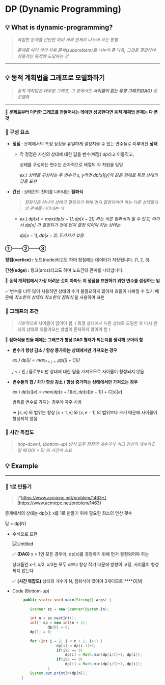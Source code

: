 # DP (Dynamic Programming)

## 💡 What is dynamic-programming?

> *복잡한 문제를 간단한 여러 개의 문제로 나누어 푸는 방법*
> 
> 
> *문제를 여러 개의 하위 문제(subproblem)로 나누어 푼 다음, 그것을 결합하여 최종적인 목적에 도달하는 것*
> 

---

## 💡 동적 계획법을 그래프로 모델화하기

> *동적 계획법은 대부분 그래프, 그 중에서도 **사이클이 없는 유향 그래프(DAG)** 로 모델화*
> 

---

🌟 **문제로부터 이러한 그래프를 만들어내는 데에만 성공한다면 동적 계획법 문제는 다 푼 것**

### 📌 구성 요소

- **정점** : 문제에서의 특정 상황을 유일하게 결정지을 수 있는 변수들로 이루어진 **상태**
    - 각 정점은 자신의 상태에 대한 답을 변수(배열) *dp*라고 이름짓고,
        
        상태를 구성하는 변수는 순차적으로 배열의 각 차원을 담당
        
        *ex.) 상태를 구성하는 두 변수가 x, y라면  dp[x][y]와 같은 형태로 특정 상태의 답을 표현*
        
- **간선** : 상태간의 전이를 나타내는 **점화식**
    
    > *점화식은 하나의 상태가 결정되기 위해 먼저 결정되어야 하는 다른 상태들과의 관계를 나타내는 식*
    > 
    - *ex.) $dp[x] = max(dp[x-1], dp[x-2])$ 라는 식은 점화식이 될 수 있고, 여기서  $dp[x]$ 가 결정되기 전에 먼저 결정 되어야 하는 상태는*
        
        $dp[x-1],dp[x-2]$ *두가지가 있음*
        

### ①——②——③

**정점(vertice) :** 노드(node)라고도 하며 정점에는 데이터가 저장됩니다. (1, 2, 3)

**간선(edge) :** 링크(arcs)라고도 하며 노드간의 관계를 나타냅니다.

🌟 **동적 계획법에서 가장 어려운 것이 아마도 이 정점을 표현하기 위한 변수를 설정하는 일**

✅ 변수를 너무 많이 사용하면 상태의 수가 불필요하게 많아져 효율이 나빠질 수 있기 때문에 *최소한의 상태와 최소한의 점화식* 을 사용하여 표현

### 📌 그래프의 조건

> *기본적으로* 사이클이 없어야 함, ( 특정 상태에서 다른 상태로 도달한 후 다시 원래의 상태로 되돌아오는 방법이 존재하지 않아야 함 )
> 

**🌟 점화식을 만들 때에는 그래프가 항상 DAG 형태가 되는지를 생각해 보아야 함**

- **변수가 항상 감소 / 항상 증가하는 상태에서만 가져오는 경우**
    
    *ex.) $dp[i] = max_{1<j<i}dp[j] + C[i]$*
    
    $j < i$ 인 $j$ 들로부터만 상태에 대한 답을 가져오므로 사이클이 형성되지 않음
    
- **변수들의 합 / 차가 항상 감소 / 항상 증가하는 상태에서만 가져오는 경우**
    
    ex.) $dp[s][e] = max(dp[s+1][e], dp[s][e-1]) + C[s][e]$
    
    범위를 변수로 가지는 경우에 자주 사용
    
    ⇒ $[s,e]$ 의 범위는 항상 $[s+1, e]$ 와 $[s, e-1]$ 의 범위보다 크기 때문에 사이클이 형성되지 않음
    

### 📌 시간 복잡도

> *(top-down), (bottom-up) 방식 모두 정점의 개수가 $V$ 이고 간선의 개수가 $E$ 일 때 $O(V+E)$ 의 시간이 소요*
> 

## 💡 Example

---

### 📌 1로 만들기

> [*https://www.acmicpc.net/problem/1463*](https://www.acmicpc.net/problem/1463)
> 

문제에서의 상태는 dp[x]: x를 1로 만들기 위해 필요한 최소의 연산 횟수

답 = dp[N]

- 수식으로 표현
    
    ![Untitled](https://user-images.githubusercontent.com/63443366/136696163-f64d0948-2c38-4c9b-b688-96203e377dc1.png)
    
    ✅ **(DAG)** x > 1인 모든 경우에, dp[x]를 경정하기 위해 먼저 결정되어야 하는
    
    상태들인 x-1, x/2, x/3는 모두 x보다 항상 작기 때문에 방향이 고정, 사이클이 형성되지 않는다.
    
    ✅ **(시간 복잡도)** 상태의 개수가 N, 점화식이 많아야 3개이므로 ****$O[N]$
    

- Code (Bottom-up)
    
    ```java
         public static void main(String[] args) {
     
            Scanner sc = new Scanner(System.in);
     
            int n = sc.nextInt();
            int[] dp = new int[n + 1];
    				dp[0] = 0;
            dp[1] = 0;
     
            for (int i = 2; i < n + 1; i++) {
    					dp[i] = dp[i-1]+1;
    					if(i%2 == 0)
    						dp[i] = Math.min(dp[i/2]+1, dp[i]);
    					if(i%3 == 0)
    						dp[i] = Math.min(dp[i/3]+1, dp[i]);
    				}
            System.out.println(dp[n]);
        }
    ```